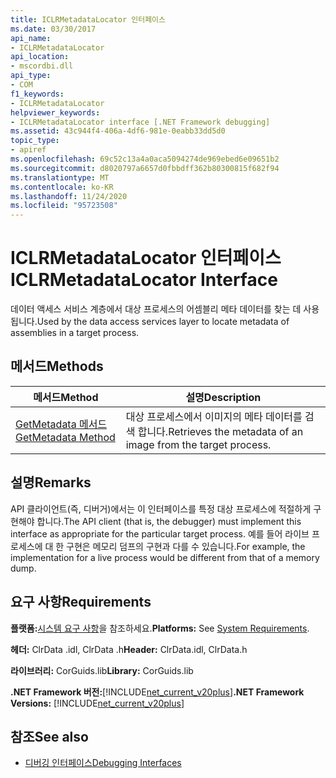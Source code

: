 ```yaml
---
title: ICLRMetadataLocator 인터페이스
ms.date: 03/30/2017
api_name:
- ICLRMetadataLocator
api_location:
- mscordbi.dll
api_type:
- COM
f1_keywords:
- ICLRMetadataLocator
helpviewer_keywords:
- ICLRMetadataLocator interface [.NET Framework debugging]
ms.assetid: 43c944f4-406a-4df6-981e-0eabb33dd5d0
topic_type:
- apiref
ms.openlocfilehash: 69c52c13a4a0aca5094274de969ebed6e09651b2
ms.sourcegitcommit: d8020797a6657d0fbbdff362b80300815f682f94
ms.translationtype: MT
ms.contentlocale: ko-KR
ms.lasthandoff: 11/24/2020
ms.locfileid: "95723508"
---
```

# <a name="iclrmetadatalocator-interface"></a><span data-ttu-id="9705e-102">ICLRMetadataLocator 인터페이스</span><span class="sxs-lookup"><span data-stu-id="9705e-102">ICLRMetadataLocator Interface</span></span>

<span data-ttu-id="9705e-103">데이터 액세스 서비스 계층에서 대상 프로세스의 어셈블리 메타 데이터를 찾는 데 사용 됩니다.</span><span class="sxs-lookup"><span data-stu-id="9705e-103">Used by the data access services layer to locate metadata of assemblies in a target process.</span></span>  
  
## <a name="methods"></a><span data-ttu-id="9705e-104">메서드</span><span class="sxs-lookup"><span data-stu-id="9705e-104">Methods</span></span>  
  
|<span data-ttu-id="9705e-105">메서드</span><span class="sxs-lookup"><span data-stu-id="9705e-105">Method</span></span>|<span data-ttu-id="9705e-106">설명</span><span class="sxs-lookup"><span data-stu-id="9705e-106">Description</span></span>|  
|------------|-----------------|  
|[<span data-ttu-id="9705e-107">GetMetadata 메서드</span><span class="sxs-lookup"><span data-stu-id="9705e-107">GetMetadata Method</span></span>](iclrmetadatalocator-getmetadata-method.md)|<span data-ttu-id="9705e-108">대상 프로세스에서 이미지의 메타 데이터를 검색 합니다.</span><span class="sxs-lookup"><span data-stu-id="9705e-108">Retrieves the metadata of an image from the target process.</span></span>|  
  
## <a name="remarks"></a><span data-ttu-id="9705e-109">설명</span><span class="sxs-lookup"><span data-stu-id="9705e-109">Remarks</span></span>  

 <span data-ttu-id="9705e-110">API 클라이언트(즉, 디버거)에서는 이 인터페이스를 특정 대상 프로세스에 적절하게 구현해야 합니다.</span><span class="sxs-lookup"><span data-stu-id="9705e-110">The API client (that is, the debugger) must implement this interface as appropriate for the particular target process.</span></span> <span data-ttu-id="9705e-111">예를 들어 라이브 프로세스에 대 한 구현은 메모리 덤프의 구현과 다를 수 있습니다.</span><span class="sxs-lookup"><span data-stu-id="9705e-111">For example, the implementation for a live process would be different from that of a memory dump.</span></span>  
  
## <a name="requirements"></a><span data-ttu-id="9705e-112">요구 사항</span><span class="sxs-lookup"><span data-stu-id="9705e-112">Requirements</span></span>  

 <span data-ttu-id="9705e-113">**플랫폼:**[시스템 요구 사항](../../get-started/system-requirements.md)을 참조하세요.</span><span class="sxs-lookup"><span data-stu-id="9705e-113">**Platforms:** See [System Requirements](../../get-started/system-requirements.md).</span></span>  
  
 <span data-ttu-id="9705e-114">**헤더:** ClrData .idl, ClrData .h</span><span class="sxs-lookup"><span data-stu-id="9705e-114">**Header:** ClrData.idl, ClrData.h</span></span>  
  
 <span data-ttu-id="9705e-115">**라이브러리:** CorGuids.lib</span><span class="sxs-lookup"><span data-stu-id="9705e-115">**Library:** CorGuids.lib</span></span>  
  
 <span data-ttu-id="9705e-116">**.NET Framework 버전:**[!INCLUDE[net_current_v20plus](../../../../includes/net-current-v20plus-md.md)]</span><span class="sxs-lookup"><span data-stu-id="9705e-116">**.NET Framework Versions:** [!INCLUDE[net_current_v20plus](../../../../includes/net-current-v20plus-md.md)]</span></span>  
  
## <a name="see-also"></a><span data-ttu-id="9705e-117">참조</span><span class="sxs-lookup"><span data-stu-id="9705e-117">See also</span></span>

- [<span data-ttu-id="9705e-118">디버깅 인터페이스</span><span class="sxs-lookup"><span data-stu-id="9705e-118">Debugging Interfaces</span></span>](debugging-interfaces.md)

